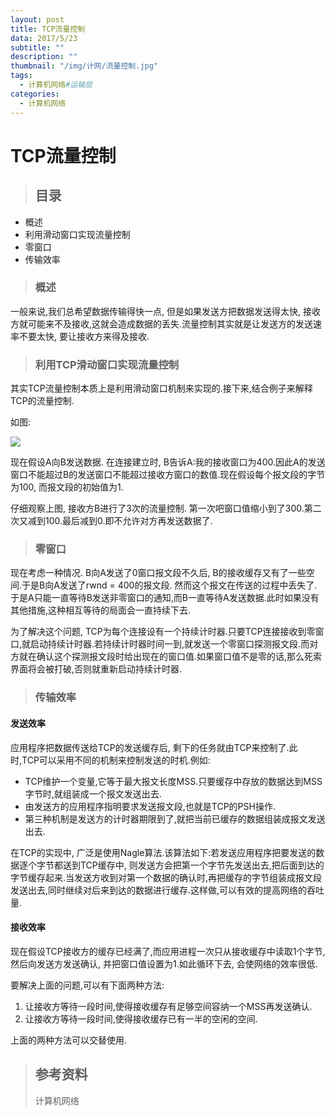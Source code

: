 ```yaml
---
layout: post
title: TCP流量控制
data: 2017/5/23
subtitle: ""
description: ""
thumbnail: "/img/计网/流量控制.jpg"
tags:
  - 计算机网络#运输层
categories:
  - 计算机网络
---
```


# TCP流量控制

> ## 目录

* 概述
* 利用滑动窗口实现流量控制
* 零窗口
* 传输效率

> ### 概述

一般来说,我们总希望数据传输得快一点, 但是如果发送方把数据发送得太快, 接收方就可能来不及接收,这就会造成数据的丢失.流量控制其实就是让发送方的发送速率不要太快, 要让接收方来得及接收.

> ### 利用TCP滑动窗口实现流量控制

其实TCP流量控制本质上是利用滑动窗口机制来实现的.接下来,结合例子来解释TCP的流量控制.

如图:

![](/uploads/计网/运输层/TCP/滑动窗口/流量控制.png)


现在假设A向B发送数据. 在连接建立时, B告诉A:我的接收窗口为400.因此A的发送窗口不能超过B的发送窗口不能超过接收方窗口的数值.现在假设每个报文段的字节为100, 而报文段的初始值为1.

仔细观察上图, 接收方B进行了3次的流量控制. 第一次吧窗口值缩小到了300.第二次又减到100.最后减到0.即不允许对方再发送数据了.

> ### 零窗口

现在考虑一种情况. B向A发送了0窗口报文段不久后, B的接收缓存又有了一些空间.于是B向A发送了rwnd = 400的报文段. 然而这个报文在传送的过程中丢失了. 于是A只能一直等待B发送非零窗口的通知,而B一直等待A发送数据.此时如果没有其他措施,这种相互等待的局面会一直持续下去.

为了解决这个问题, TCP为每个连接设有一个持续计时器.只要TCP连接接收到零窗口,就启动持续计时器.若持续计时器时间一到,就发送一个零窗口探测报文段.而对方就在确认这个探测报文段时给出现在的窗口值.如果窗口值不是零的话,那么死索界面将会被打破,否则就重新启动持续计时器.

> ### 传输效率

#### 发送效率

应用程序把数据传送给TCP的发送缓存后, 剩下的任务就由TCP来控制了.此时,TCP可以采用不同的机制来控制发送的时机.例如:
 * TCP维护一个变量,它等于最大报文长度MSS.只要缓存中存放的数据达到MSS字节时,就组装成一个报文发送出去.
 * 由发送方的应用程序指明要求发送报文段,也就是TCP的PSH操作.
 * 第三种机制是发送方的计时器期限到了,就把当前已缓存的数据组装成报文发送出去.

 在TCP的实现中, 广泛是使用Nagle算法.该算法如下:若发送应用程序把要发送的数据逐个字节都送到TCP缓存中, 则发送方会把第一个字节先发送出去,把后面到达的字节缓存起来.当发送方收到对第一个数据的确认时,再把缓存的字节组装成报文段发送出去,同时继续对后来到达的数据进行缓存.这样做,可以有效的提高网络的吞吐量.

#### 接收效率

现在假设TCP接收方的缓存已经满了,而应用进程一次只从接收缓存中读取1个字节,然后向发送方发送确认, 并把窗口值设置为1.如此循环下去, 会使网络的效率很低.

要解决上面的问题,可以有下面两种方法:

1. 让接收方等待一段时间,使得接收缓存有足够空间容纳一个MSS再发送确认.
2. 让接收方等待一段时间,使得接收缓存已有一半的空闲的空间.

上面的两种方法可以交替使用.

> ## 参考资料
> 计算机网络

